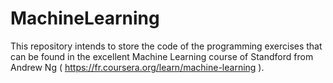 # MachineLearning

This repository intends to store the code of the programming exercises that can be found in the excellent Machine Learning course of Standford from Andrew Ng ( https://fr.coursera.org/learn/machine-learning ).
